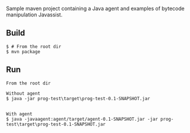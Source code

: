 Sample maven project containing a Java agent and examples of bytecode manipulation Javassist.


## Build

```
$ # From the root dir
$ mvn package
```

## Run

```
From the root dir

Without agent
$ java -jar prog-test\target\prog-test-0.1-SNAPSHOT.jar


With agent
$ java -javaagent:agent/target/agent-0.1-SNAPSHOT.jar -jar prog-test\target\prog-test-0.1-SNAPSHOT.jar


